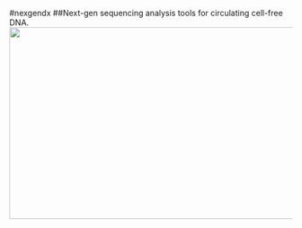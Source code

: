 #nexgendx
##Next-gen sequencing analysis tools for circulating cell-free DNA. 
<img src="https://c1.staticflickr.com/3/2903/33396363580_b8905436ed_c.jpg" width="620" height="342">

